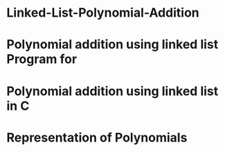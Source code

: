 # Linked-List-Polynomial-Addition
# Polynomial addition using linked list Program for 
# Polynomial addition using linked list in C  
# Representation of Polynomials
